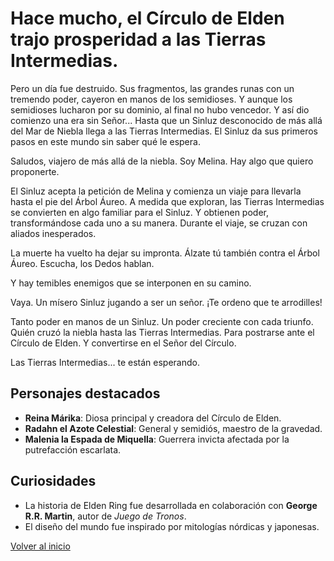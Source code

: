 # Hace mucho, el Círculo de Elden trajo prosperidad a las Tierras Intermedias.
Pero un día fue destruido. Sus fragmentos, las grandes runas con un tremendo poder, cayeron en manos de los semidioses.
Y aunque los semidioses lucharon por su dominio, al final no hubo vencedor.
Y así dio comienzo una era sin Señor...
Hasta que un Sinluz desconocido de más allá del Mar de Niebla llega a las Tierras Intermedias.
El Sinluz da sus primeros pasos en este mundo sin saber qué le espera.

Saludos, viajero de más allá de la niebla. Soy Melina. Hay algo que quiero proponerte.

El Sinluz acepta la petición de Melina y comienza un viaje para llevarla hasta el pie del Árbol Áureo.
A medida que exploran, las Tierras Intermedias se convierten en algo familiar para el Sinluz. Y obtienen poder, transformándose cada uno a su manera.
Durante el viaje, se cruzan con aliados inesperados.

La muerte ha vuelto ha dejar su impronta.
Álzate tú también contra el Árbol Áureo.
Escucha, los Dedos hablan.

Y hay temibles enemigos que se interponen en su camino.

Vaya. Un mísero Sinluz jugando a ser un señor. ¡Te ordeno que te arrodilles!

Tanto poder en manos de un Sinluz. Un poder creciente con cada triunfo.
Quién cruzó la niebla hasta las Tierras Intermedias. Para postrarse ante el Círculo de Elden.
Y convertirse en el Señor del Círculo.

Las Tierras Intermedias... te están esperando.

## Personajes destacados
- **Reina Márika**: Diosa principal y creadora del Círculo de Elden.
- **Radahn el Azote Celestial**: General y semidiós, maestro de la gravedad.
- **Malenia la Espada de Miquella**: Guerrera invicta afectada por la putrefacción escarlata.



## Curiosidades
- La historia de Elden Ring fue desarrollada en colaboración con **George R.R. Martin**, autor de *Juego de Tronos*.
- El diseño del mundo fue inspirado por mitologías nórdicas y japonesas.

[Volver al inicio](index.md)
